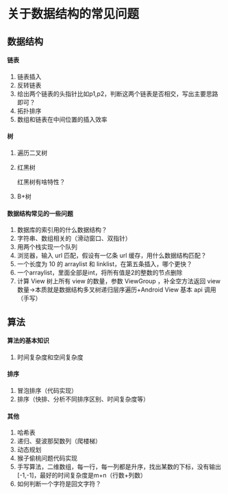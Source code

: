 # 关于数据结构的常见问题

## 数据结构

#### 链表
1. 链表插入
2. 反转链表
3. 给出两个链表的头指针比如p1,p2，判断这两个链表是否相交，写出主要思路即可？
4. 拓扑排序
5. 数组和链表在中间位置的插入效率

#### 树
1. 遍历二叉树
2. 红黑树

   红黑树有啥特性？

3. B+树



#### 数据结构常见的一些问题
1. 数据库的索引用的什么数据结构？
2. 字符串、数组相关的（滑动窗口、双指针）
3. 用两个栈实现一个队列
4. 浏览器，输入 url 匹配，假设有一亿条 url 缓存，用什么数据结构匹配？
5. 一个长度为 10 的 arraylist 和 linklist，在第五条插入，哪个更快？
6. 一个arraylist，里面全部是int，将所有值是2的整数的节点删除
7. 计算 View 树上所有 view 的数量，参数 ViewGroup ，补全空方法返回 view 数量->本质就是数据结构多叉树递归层序遍历+Android View 基本 api 调用（手写）

## 算法
#### 算法的基本知识
1. 时间复杂度和空间复杂度

#### 排序
1. 冒泡排序（代码实现）
2. 排序（快排、分析不同排序区别、时间复杂度等）

#### 其他
1. 哈希表
2. 递归、斐波那契数列（爬楼梯）
3. 动态规划
4. 猴子偷桃问题代码实现
5. 手写算法，二维数组，每一行，每一列都是升序，找出某数的下标，没有输出[-1,-1]，最好的时间复杂度是m+n（行数+列数）
6. 如何判断一个字符是回文字符？
